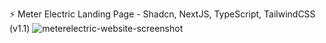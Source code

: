 ⚡ Meter Electric Landing Page - Shadcn, NextJS, TypeScript, TailwindCSS (v1.1)
![meterelectric-website-screenshot](https://github.com/user-attachments/assets/9f3bb47f-5a24-4742-8c96-0c728296f10d)
